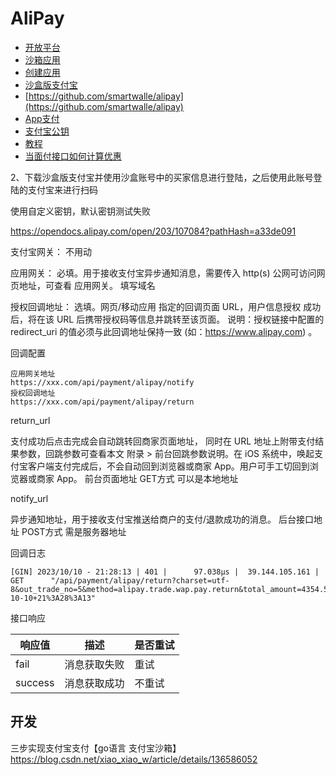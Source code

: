 # AliPay

- [开放平台](https://open.alipay.com/develop/manage)
- [沙箱应用](https://open.alipay.com/develop/sandbox/app)
- [创建应用](https://opendocs.alipay.com/open/200/105310)
- [沙盒版支付宝]()
- [https://github.com/smartwalle/alipay](https://github.com/smartwalle/alipay)
- [App支付]()
- [支付宝公钥](https://opendocs.alipay.com/support/01rauu)
- [教程](https://blog.csdn.net/qq_56282336/article/details/130845610)
- [当面付接口如何计算优惠](https://developer.aliyun.com/article/710915)


2、下载沙盒版支付宝并使用沙盒账号中的买家信息进行登陆，之后使用此账号登陆的支付宝来进行扫码

使用自定义密钥，默认密钥测试失败



https://opendocs.alipay.com/open/203/107084?pathHash=a33de091


支付宝网关：
不用动

应用网关：
必填。用于接收支付宝异步通知消息，需要传入 http(s) 公网可访问网页地址，可查看 应用网关。
填写域名

授权回调地址：
选填。网页/移动应用 指定的回调页面 URL，用户信息授权 成功后，将在该 URL 后携带授权码等信息并跳转至该页面。
说明：授权链接中配置的 redirect_uri 的值必须与此回调地址保持一致 (如：https://www.alipay.com) 。

回调配置
```
应用网关地址
https://xxx.com/api/payment/alipay/notify
授权回调地址
https://xxx.com/api/payment/alipay/return
```

return_url

支付成功后点击完成会自动跳转回商家页面地址， 同时在 URL 地址上附带支付结果参数，回跳参数可查看本文 附录 > 前台回跳参数说明。在 iOS 系统中，唤起支付宝客户端支付完成后，不会自动回到浏览器或商家 App。用户可手工切回到浏览器或商家 App。
前台页面地址
GET方式
可以是本地地址


notify_url

异步通知地址，用于接收支付宝推送给商户的支付/退款成功的消息。
后台接口地址
POST方式
需是服务器地址


回调日志
```
[GIN] 2023/10/10 - 21:28:13 | 401 |      97.038µs |  39.144.105.161 | GET      "/api/payment/alipay/return?charset=utf-8&out_trade_no=5&method=alipay.trade.wap.pay.return&total_amount=4354.50&sign=Rrch2x3VzLj15kxso2G8RDWpVLTA%2B74uVBj7cgAC%2BNHAMYr5nijF%2FkRGyAdWfKEEXSde81mMVUSWaKPtXVDkUkyygu%2B2KymN%2BKJl2iVHVPSMVmiTbXkg5MZpU4c2R3WGTSiXhVPd4K8HW6upcnDF1HGcMh2%2F80DcdMnCfHxZ18Ch1tY4rkrY3Myp%2BCPunAsMLbKQiNmdowgOPPYtaPVrsUBU32n8aOm2v2YlRabI0Tbu9Ttq9ktn9g6fB3R5pfk0p6CZrrJySL8FjJPlJDGOCJxWoQr%2B9FCtxvyjJpnJ9gi6Fgi3kCo9uIeQMe03j9n8xhRbN0estknRNlt%2Fci0IYw%3D%3D&trade_no=2023101022001497300500953093&auth_app_id=9021000128688617&version=1.0&app_id=9021000128688617&sign_type=RSA2&seller_id=2088721014934993&timestamp=2023-10-10+21%3A28%3A13"
```


接口响应

响应值	| 描述	| 是否重试
--- | --- | ---
fail	| 消息获取失败	| 重试
success	| 消息获取成功	| 不重试


## 开发

三步实现支付宝支付【go语言 支付宝沙箱】
https://blog.csdn.net/xiao_xiao_w/article/details/136586052
